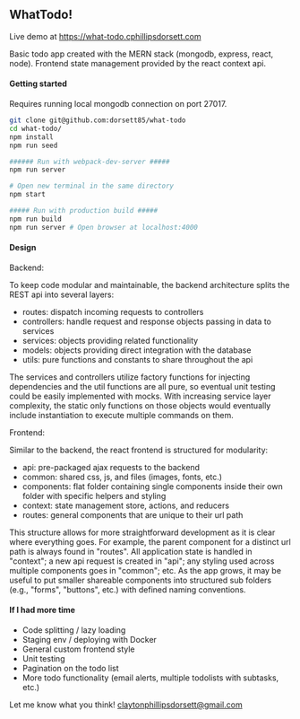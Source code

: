 ## WhatTodo!

Live demo at https://what-todo.cphillipsdorsett.com

Basic todo app created with the MERN stack (mongodb, express, react, node).  Frontend state management provided by the react context api.

#### Getting started

Requires running local mongodb connection on port 27017.

```bash
git clone git@github.com:dorsett85/what-todo
cd what-todo/
npm install
npm run seed

###### Run with webpack-dev-server #####
npm run server

# Open new terminal in the same directory
npm start

##### Run with production build #####
npm run build
npm run server # Open browser at localhost:4000
```

#### Design

Backend:

To keep code modular and maintainable, the backend architecture splits the REST api into several layers:
* routes: dispatch incoming requests to controllers
* controllers: handle request and response objects passing in data to services
* services: objects providing related functionality
* models: objects providing direct integration with the database
* utils: pure functions and constants to share throughout the api

The services and controllers utilize factory functions for injecting dependencies and the util functions are all pure, so eventual unit testing could be easily implemented with mocks.  With increasing service layer complexity, the static only functions on those objects would eventually include instantiation to execute multiple commands on them. 

Frontend:

Similar to the backend, the react frontend is structured for modularity:
* api: pre-packaged ajax requests to the backend
* common: shared css, js, and files (images, fonts, etc.)
* components: flat folder containing single components inside their own folder with specific helpers and styling
* context: state management store, actions, and reducers
* routes: general components that are unique to their url path

This structure allows for more straightforward development as it is clear where everything goes.  For example, the parent component for a distinct url path is always found in "routes". All application state is handled in "context"; a new api request is created in "api"; any styling used across multiple components goes in "common"; etc.  As the app grows, it may be useful to put smaller shareable components into structured sub folders (e.g., "forms", "buttons", etc.) with defined naming conventions.

#### If I had more time
* Code splitting / lazy loading
* Staging env / deploying with Docker
* General custom frontend style
* Unit testing
* Pagination on the todo list
* More todo functionality (email alerts, multiple todolists with subtasks, etc.)

Let me know what you think!
claytonphillipsdorsett@gmail.com
